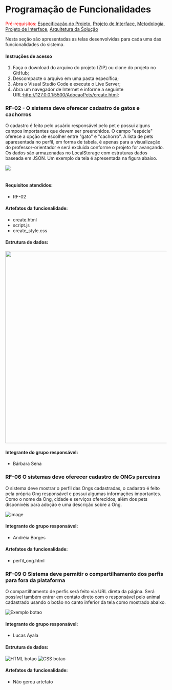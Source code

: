# Programação de Funcionalidades

<span style="color:red">Pré-requisitos: <a href="2-Especificação do Projeto.md"> Especificação do Projeto</a></span>, <a href="3-Projeto de Interface.md"> Projeto de Interface</a>, <a href="4-Metodologia.md"> Metodologia</a>, <a href="3-Projeto de Interface.md"> Projeto de Interface</a>, <a href="5-Arquitetura da Solução.md"> Arquitetura da Solução</a>

Nesta seção são apresentadas as telas desenvolvidas para cada uma das funcionalidades do sistema. 

#### Instruções de acesso
1. Faça o download do arquivo do projeto (ZIP) ou clone do projeto no GitHub;
2. Descompacte o arquivo em uma pasta específica;
3. Abra o Visual Studio Code e execute o Live Server;
4. Abra um navegador de Internet e informe a seguinte URL:http://127.0.0.1:5500/AdocaoPets/create.html;

### RF-02	- O sistema deve oferecer cadastro de gatos e cachorros

O cadastro é feito pelo usuário responsável pelo pet e possui alguns campos importantes que devem ser preenchidos. O campo "espécie" oferece a opção de escolher entre "gato" e "cachorro".  A lista de pets aparesentada no perfil, em forma de tabela, é apenas para a visualização do professor-orientador e será excluída conforme o projeto for avançando.
Os dados são armazenadas no LocalStorage com estruturas dados baseada em JSON. Um exemplo da tela é apresentada na figura abaixo.

<img src="https://github.com/ICEI-PUC-Minas-PMV-ADS/pmv-ads-2023-1-e1-proj-web-t16-Time5-AdocaoPets/assets/104398945/cd618a38-7ae9-4ac5-bd79-e037c2f06a93">
<br><br>

#### Requisitos atendidos: <br>
- RF-02

####  Artefatos da funcionalidade: <br>
- create.html  <br>
- script.js <br>
- create_style.css <br>

####  Estrutura de dados:
<img src="https://github.com/ICEI-PUC-Minas-PMV-ADS/pmv-ads-2023-1-e1-proj-web-t16-Time5-AdocaoPets/assets/104398945/7e0c30db-5a4d-4c37-a38b-458541485cd7" width="600px">

####  Integrante do grupo responsável:

- Bárbara Sena

### RF-06 O sistemas deve oferecer cadastro de ONGs parceiras
O sistema deve mostrar o perfil das Ongs cadastradas, o cadastro é feito pela própria Ong responsável e possui algumas informações importantes. Como o nome da Ong, cidade e serviços oferecidos, além dos pets disponivéis para adoção e uma descrição sobre a Ong.

![image](https://github.com/ICEI-PUC-Minas-PMV-ADS/pmv-ads-2023-1-e1-proj-web-t16-Time5-AdocaoPets/assets/124728653/2fa4fc34-a84a-4fe0-94eb-1809c806de90)

####  Integrante do grupo responsável:

- Andréia Borges

####  Artefatos da funcionalidade: <br>
- perfil_ong.html <br>

### RF-09 O Sistema deve permitir o compartilhamento  dos perfis para fora da plataforma

O compartilhamento de perfis será feito via URL direta da página. Será possível também entrar em contato direto com o responsável pelo animal cadastrado usando o botão no canto inferior da tela como mostrado abaixo.

![Exemplo botao](https://github.com/ICEI-PUC-Minas-PMV-ADS/pmv-ads-2023-1-e1-proj-web-t16-Time5-AdocaoPets/assets/128713645/27bbf28a-1322-469e-8d61-ae46ce82bf34)

####  Integrante do grupo responsável:

- Lucas Ayala

#### Estrutura de dados: 

![HTML botao](https://github.com/ICEI-PUC-Minas-PMV-ADS/pmv-ads-2023-1-e1-proj-web-t16-Time5-AdocaoPets/assets/128713645/88258057-fb7f-407c-a11b-060fa054b134)
![CSS botao](https://github.com/ICEI-PUC-Minas-PMV-ADS/pmv-ads-2023-1-e1-proj-web-t16-Time5-AdocaoPets/assets/128713645/2b4abe4f-b2c5-49d3-9bb2-2cf30410636c)


####  Artefatos da funcionalidade: <br>
- Não gerou artefato
